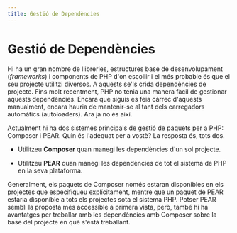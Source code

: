 ```yaml
---
title: Gestió de Dependències
---
```


# Gestió de Dependències

Hi ha un gran nombre de llibreries, estructures base de desenvolupament (*frameworks*) i components de PHP d'on escollir i el més probable és que el seu projecte utilitzi diversos. A aquests se'ls crida dependències de projecte. Fins molt recentment, PHP no tenia una manera fàcil de gestionar aquests dependències. Encara que siguis es feia càrrec d'aquests manualment, encara hauria de mantenir-se al tant dels carregadors automàtics (autoloaders). Ara ja no és així.

Actualment hi ha dos sistemes principals de gestió de paquets per a PHP: Composer i PEAR. Quin és l'adequat per a vostè? La resposta és, tots dos.

* Utilitzeu **Composer** quan manegi les dependències d'un sol projecte.

* Utilitzeu **PEAR** quan manegi les dependències de tot el sistema de PHP en la seva plataforma.

Generalment, els paquets de Composer només estaran disponibles en els projectes que especifiqueu explícitament, mentre que un paquet de PEAR estaria disponible a tots els projectes sota el sistema PHP. Potser PEAR sembli la proposta més accessible a primera vista, però, també hi ha avantatges per treballar amb les dependències amb Composer sobre la base del projecte en què s'està treballant.

